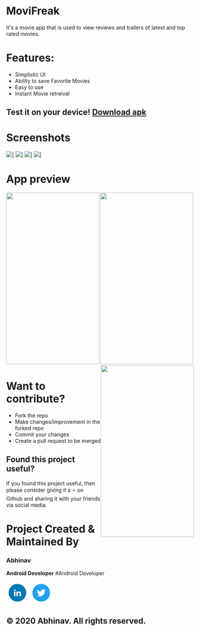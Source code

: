 # MoviFreak
It's a movie app that is used to view reviews and trailers of latest and top rated movies.

# Features:
* Simplistic UI
* Ability to save Favorite Movies
* Easy to use
* Instant Movie retreival

## Test it on your device! [Download apk](https://github.com/abhinav78910/MoviFreak/raw/master/app/release/app-release.apk)

# Screenshots
<img src="https://github.com/abhinav78910/MoviFreak/raw/master/screenshots/ss1.jpg?raw=true" width="250">|
<img src="https://github.com/abhinav78910/MoviFreak/raw/master/screenshots/ss2.jpg?raw=true" width="250">|
<img src="https://github.com/abhinav78910/MoviFreak/raw/master/screenshots/ss3.jpg?raw=true" width="250">|
<img src="https://github.com/abhinav78910/MoviFreak/raw/master/screenshots/ss4.jpg?raw=true" width="250">|

# App preview 
<p align="center">
<img align="left"  src="https://github.com/abhinav78910/MoviFreak/blob/master/screenshots/gif1.gif" width="250" height="460"  />
  <img src="https://github.com/abhinav78910/MoviFreak/blob/master/screenshots/gif2.gif" width="250" height="460" />
 <img align="right"  src="https://github.com/abhinav78910/MoviFreak/blob/master/screenshots/gif3.gif" width="250" height="460"  />
  </p>

# Want to contribute?
* Fork the repo
* Make changes/improvement in the forked repo
* Commit your changes
* Create a pull request to be merged

## Found this project useful? 

If you found this project useful, then please consider giving it a :star: on Github and sharing it with your friends via social media.

# Project Created & Maintained By
### Abhinav
**Android Developer**  #Android Developer

<a href="https://www.linkedin.com/in/abhinav12k/"><img src="https://github.com/aritraroy/social-icons/blob/master/linkedin-icon.png?raw=true" width="60"></a>
<a href="https://www.twitter.com/Abhinav12k/"><img src="https://github.com/aritraroy/social-icons/blob/master/twitter-icon.png?raw=true" width="60"></a>

## © 2020 Abhinav. All rights reserved.
